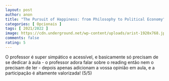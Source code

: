 ```yaml
---
layout: post
author: anon
title: "The Pursuit of Happiness: from Philosophy to Political Economy"
categories: [ Opcionais ]
tags: [ 2021/2022 ]
image: https://cdn.underground.net/wp-content/uploads/arist-1920x768.jpg
comments: false
rating: 5
---
```


O professor é super simpático e acessível, e basicamente só precisam de se dedicar à aula - o professor adora falar sobre o reading então nem o precisam de ler - depois apenas adicionam a vossa opinião em aula, e a participação é altamente valorizada! (5/5)

